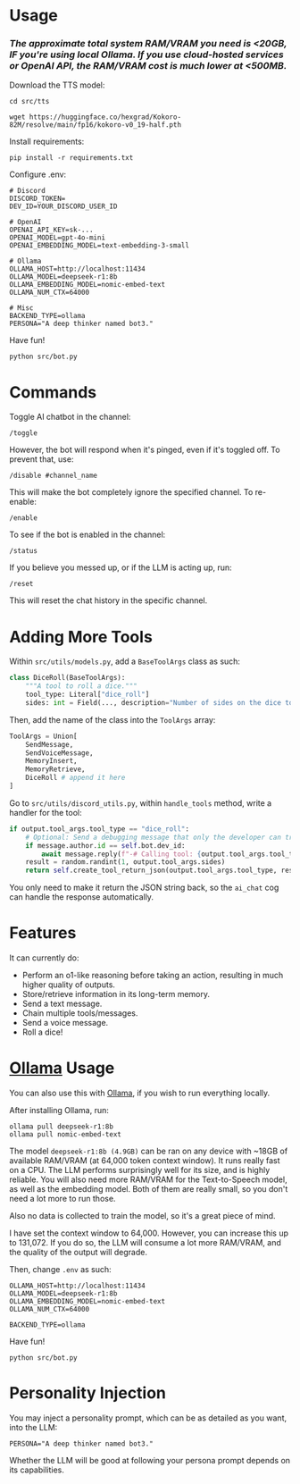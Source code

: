 # Usage
### *The approximate total system RAM/VRAM you need is <20GB, IF you're using local Ollama. If you use cloud-hosted services or OpenAI API, the RAM/VRAM cost is much lower at <500MB.*

Download the TTS model:

```
cd src/tts

wget https://huggingface.co/hexgrad/Kokoro-82M/resolve/main/fp16/kokoro-v0_19-half.pth
```

Install requirements:

```
pip install -r requirements.txt
```

Configure .env:

```
# Discord
DISCORD_TOKEN=
DEV_ID=YOUR_DISCORD_USER_ID

# OpenAI
OPENAI_API_KEY=sk-...
OPENAI_MODEL=gpt-4o-mini
OPENAI_EMBEDDING_MODEL=text-embedding-3-small

# Ollama
OLLAMA_HOST=http://localhost:11434
OLLAMA_MODEL=deepseek-r1:8b
OLLAMA_EMBEDDING_MODEL=nomic-embed-text
OLLAMA_NUM_CTX=64000

# Misc
BACKEND_TYPE=ollama
PERSONA="A deep thinker named bot3."
```

Have fun!
```
python src/bot.py
```

# Commands
Toggle AI chatbot in the channel:

```
/toggle
```

However, the bot will respond when it's pinged, even if it's toggled off. To prevent that, use:

```
/disable #channel_name
```

This will make the bot completely ignore the specified channel. To re-enable:

```
/enable
```

To see if the bot is enabled in the channel:

```
/status
```

If you believe you messed up, or if the LLM is acting up, run:

```
/reset
```

This will reset the chat history in the specific channel.

# Adding More Tools
Within `src/utils/models.py`, add a `BaseToolArgs` class as such:

```python
class DiceRoll(BaseToolArgs):
    """A tool to roll a dice."""
    tool_type: Literal["dice_roll"]
    sides: int = Field(..., description="Number of sides on the dice to roll.")
```

Then, add the name of the class into the `ToolArgs` array:

```python
ToolArgs = Union[
    SendMessage,
    SendVoiceMessage,
    MemoryInsert,
    MemoryRetrieve,
    DiceRoll # append it here
]
```

Go to `src/utils/discord_utils.py`, within `handle_tools` method, write a handler for the tool:

```python
if output.tool_args.tool_type == "dice_roll":
    # Optional: Send a debugging message that only the developer can trigger.
    if message.author.id == self.bot.dev_id:
        await message.reply(f"-# Calling tool: {output.tool_args.tool_type}", mention_author=False, view=ButtonView(output.reasoning, self.bot.dev_id))
    result = random.randint(1, output.tool_args.sides)
    return self.create_tool_return_json(output.tool_args.tool_type, result)
```

You only need to make it return the JSON string back, so the `ai_chat` cog can handle the response automatically.

# Features
It can currently do:
- Perform an o1-like reasoning before taking an action, resulting in much higher quality of outputs.
- Store/retrieve information in its long-term memory.
- Send a text message.
- Chain multiple tools/messages.
- Send a voice message.
- Roll a dice!

# [Ollama](https://ollama.com) Usage
You can also use this with [Ollama](https://ollama.com), if you wish to run everything locally.

After installing Ollama, run:
```
ollama pull deepseek-r1:8b
ollama pull nomic-embed-text
```

The model `deepseek-r1:8b (4.9GB)` can be ran on any device with ~18GB of available RAM/VRAM (at 64,000 token context window). It runs really fast on a CPU. The LLM performs surprisingly well for its size, and is highly reliable. You will also need more RAM/VRAM for the Text-to-Speech model, as well as the embedding model. Both of them are really small, so you don't need a lot more to run those.

Also no data is collected to train the model, so it's a great piece of mind.

I have set the context window to 64,000. However, you can increase this up to 131,072. If you do so, the LLM will consume a lot more RAM/VRAM, and the quality of the output will degrade.

Then, change `.env` as such:

```
OLLAMA_HOST=http://localhost:11434
OLLAMA_MODEL=deepseek-r1:8b
OLLAMA_EMBEDDING_MODEL=nomic-embed-text
OLLAMA_NUM_CTX=64000

BACKEND_TYPE=ollama
```

Have fun!

```
python src/bot.py
```

# Personality Injection
You may inject a personality prompt, which can be as detailed as you want, into the LLM:

```
PERSONA="A deep thinker named bot3."
```

Whether the LLM will be good at following your persona prompt depends on its capabilities.